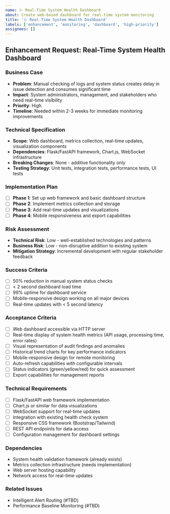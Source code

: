 ```yaml
---
name: 🩺 Real-Time System Health Dashboard
about: Create web-based dashboard for real-time system monitoring
title: '🩺 Real-Time System Health Dashboard'
labels: ['enhancement', 'monitoring', 'dashboard', 'high-priority']
assignees: []
---
```


## Enhancement Request: Real-Time System Health Dashboard

### Business Case
- **Problem**: Manual checking of logs and system status creates delay in issue detection and consumes significant time
- **Impact**: System administrators, management, and stakeholders who need real-time visibility
- **Priority**: High
- **Timeline**: Needed within 2-3 weeks for immediate monitoring improvements

### Technical Specification
- **Scope**: Web dashboard, metrics collection, real-time updates, visualization components
- **Dependencies**: Flask/FastAPI framework, Chart.js, WebSocket infrastructure
- **Breaking Changes**: None - additive functionality only
- **Testing Strategy**: Unit tests, integration tests, performance tests, UI tests

### Implementation Plan
- [ ] **Phase 1**: Set up web framework and basic dashboard structure
- [ ] **Phase 2**: Implement metrics collection and storage
- [ ] **Phase 3**: Add real-time updates and visualizations
- [ ] **Phase 4**: Mobile responsiveness and export capabilities

### Risk Assessment
- **Technical Risk**: Low - well-established technologies and patterns
- **Business Risk**: Low - non-disruptive addition to existing system
- **Mitigation Strategy**: Incremental development with regular stakeholder feedback

### Success Criteria
- [ ] 50% reduction in manual system status checks
- [ ] < 2 second dashboard load time
- [ ] 99% uptime for dashboard service
- [ ] Mobile-responsive design working on all major devices
- [ ] Real-time updates with < 5 second latency

### Acceptance Criteria
- [ ] Web dashboard accessible via HTTP server
- [ ] Real-time display of system health metrics (API usage, processing time, error rates)
- [ ] Visual representation of audit findings and anomalies
- [ ] Historical trend charts for key performance indicators
- [ ] Mobile-responsive design for remote monitoring
- [ ] Auto-refresh capabilities with configurable intervals
- [ ] Status indicators (green/yellow/red) for quick assessment
- [ ] Export capabilities for management reports

### Technical Requirements
- [ ] Flask/FastAPI web framework implementation
- [ ] Chart.js or similar for data visualizations
- [ ] WebSocket support for real-time updates
- [ ] Integration with existing health check system
- [ ] Responsive CSS framework (Bootstrap/Tailwind)
- [ ] REST API endpoints for data access
- [ ] Configuration management for dashboard settings

### Dependencies
- System health validation framework (already exists)
- Metrics collection infrastructure (needs implementation)
- Web server hosting capability
- Network access for real-time updates

### Related Issues
- Intelligent Alert Routing (#TBD)
- Performance Baseline Monitoring (#TBD)